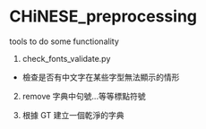 # CHiNESE_preprocessing
tools to do some functionality

1. check_fonts_validate.py 
  - 檢查是否有中文字在某些字型無法顯示的情形
   
2. remove 字典中句號...等等標點符號
 
3. 根據 GT 建立一個乾淨的字典
